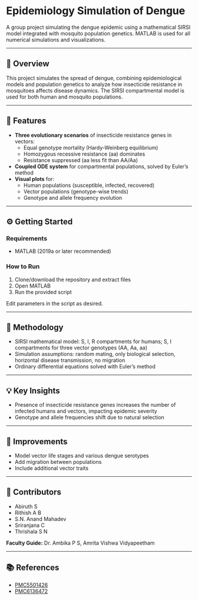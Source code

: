 # Epidemiology Simulation of Dengue

A group project simulating the dengue epidemic using a mathematical SIRSI model integrated with mosquito population genetics. MATLAB is used for all numerical simulations and visualizations.

---

## 📖 Overview

This project simulates the spread of dengue, combining epidemiological models and population genetics to analyze how insecticide resistance in mosquitoes affects disease dynamics. The SIRSI compartmental model is used for both human and mosquito populations.

---

## 🚀 Features

- **Three evolutionary scenarios** of insecticide resistance genes in vectors:
  - Equal genotype mortality (Hardy-Weinberg equilibrium)
  - Homozygous recessive resistance (aa) dominates
  - Resistance suppressed (aa less fit than AA/Aa)
- **Coupled ODE system** for compartmental populations, solved by Euler’s method
- **Visual plots** for:
  - Human populations (susceptible, infected, recovered)
  - Vector populations (genotype-wise trends)
  - Genotype and allele frequency evolution

---

## ⚙️ Getting Started

### Requirements
- MATLAB (2019a or later recommended)

### How to Run
1. Clone/download the repository and extract files
2. Open MATLAB
3. Run the provided script

Edit parameters in the script as desired.

---

## 🧪 Methodology

- SIRSI mathematical model: S, I, R compartments for humans; S, I compartments for three vector genotypes (AA, Aa, aa)
- Simulation assumptions: random mating, only biological selection, horizontal disease transmission, no migration
- Ordinary differential equations solved with Euler’s method

---

## 💡 Key Insights

- Presence of insecticide resistance genes increases the number of infected humans and vectors, impacting epidemic severity
- Genotype and allele frequencies shift due to natural selection
---

## 📝 Improvements

- Model vector life stages and various dengue serotypes
- Add migration between populations
- Include additional vector traits

---

## 👥 Contributors

- Abiruth S 
- Rithish A B 
- S.N. Anand Mahadev 
- Sriranjana C 
- Thrishala S N
  
**Faculty Guide:** Dr. Ambika P S, Amrita Vishwa Vidyapeetham

---

## 📚 References

- [PMC5501426](https://www.ncbi.nlm.nih.gov/pmc/articles/PMC5501426/)
- [PMC6136472](https://www.ncbi.nlm.nih.gov/pmc/articles/PMC6136472/)



